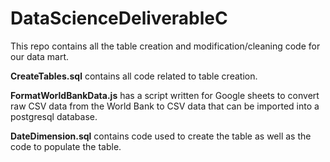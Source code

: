 # DataScienceDeliverableC

This repo contains all the table creation and modification/cleaning code for our data mart.

**CreateTables.sql** contains all code related to table creation.

**FormatWorldBankData.js** has a script written for Google sheets to convert raw CSV data from the World Bank to CSV data that can be imported into a postgresql database.

**DateDimension.sql** contains code used to create the table as well as the code to populate the table.
